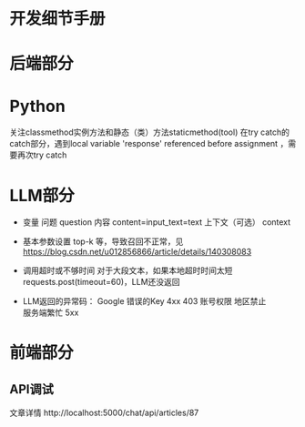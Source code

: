 # 开发细节手册

# 后端部分
# Python
关注classmethod实例方法和静态（类）方法staticmethod(tool)
在try catch的catch部分，遇到local variable 'response' referenced before assignment
，需要再次try catch

# LLM部分
- 变量
    问题 question 
    内容 content=input_text=text
    上下文（可选） context

- 基本参数设置 top-k 等，导致召回不正常，见
https://blog.csdn.net/u012856866/article/details/140308083

- 调用超时或不够时间
    对于大段文本，如果本地超时时间太短requests.post(timeout=60)，LLM还没返回

- LLM返回的异常码：
    Google
        错误的Key 4xx 403 账号权限
        地区禁止  
        服务端繁忙 5xx

# 前端部分
## API调试
文章详情
http://localhost:5000/chat/api/articles/87